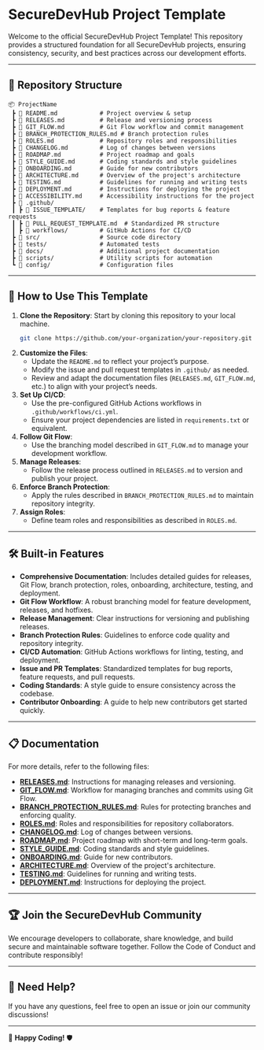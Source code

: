 # SecureDevHub Project Template

Welcome to the official SecureDevHub Project Template! This repository provides a structured foundation for all SecureDevHub projects, ensuring consistency, security, and best practices across our development efforts.

---

## 📂 Repository Structure

```
📦 ProjectName
 ┣ 📜 README.md            # Project overview & setup
 ┣ 📜 RELEASES.md          # Release and versioning process
 ┣ 📜 GIT_FLOW.md          # Git Flow workflow and commit management
 ┣ 📜 BRANCH_PROTECTION_RULES.md # Branch protection rules
 ┣ 📜 ROLES.md             # Repository roles and responsibilities
 ┣ 📜 CHANGELOG.md         # Log of changes between versions
 ┣ 📜 ROADMAP.md           # Project roadmap and goals
 ┣ 📜 STYLE_GUIDE.md       # Coding standards and style guidelines
 ┣ 📜 ONBOARDING.md        # Guide for new contributors
 ┣ 📜 ARCHITECTURE.md      # Overview of the project's architecture
 ┣ 📜 TESTING.md           # Guidelines for running and writing tests
 ┣ 📜 DEPLOYMENT.md        # Instructions for deploying the project
 ┣ 📜 ACCESSIBILITY.md     # Accessibility instructions for the project
 ┣ 📂 .github/
 ┃ ┣ 📂 ISSUE_TEMPLATE/    # Templates for bug reports & feature requests
 ┃ ┣ 📜 PULL_REQUEST_TEMPLATE.md  # Standardized PR structure
 ┃ ┣ 📜 workflows/         # GitHub Actions for CI/CD
 ┣ 📂 src/                 # Source code directory
 ┣ 📂 tests/               # Automated tests
 ┣ 📂 docs/                # Additional project documentation
 ┣ 📂 scripts/             # Utility scripts for automation
 ┗ 📂 config/              # Configuration files
```

---

## 🚀 How to Use This Template

1. **Clone the Repository**: Start by cloning this repository to your local machine.
   ```bash
   git clone https://github.com/your-organization/your-repository.git
   ```
2. **Customize the Files**:
   - Update the `README.md` to reflect your project’s purpose.
   - Modify the issue and pull request templates in `.github/` as needed.
   - Review and adapt the documentation files (`RELEASES.md`, `GIT_FLOW.md`, etc.) to align with your project’s needs.
3. **Set Up CI/CD**:
   - Use the pre-configured GitHub Actions workflows in `.github/workflows/ci.yml`.
   - Ensure your project dependencies are listed in `requirements.txt` or equivalent.
4. **Follow Git Flow**:
   - Use the branching model described in `GIT_FLOW.md` to manage your development workflow.
5. **Manage Releases**:
   - Follow the release process outlined in `RELEASES.md` to version and publish your project.
6. **Enforce Branch Protection**:
   - Apply the rules described in `BRANCH_PROTECTION_RULES.md` to maintain repository integrity.
7. **Assign Roles**:
   - Define team roles and responsibilities as described in `ROLES.md`.

---

## 🛠 Built-in Features

- **Comprehensive Documentation**: Includes detailed guides for releases, Git Flow, branch protection, roles, onboarding, architecture, testing, and deployment.
- **Git Flow Workflow**: A robust branching model for feature development, releases, and hotfixes.
- **Release Management**: Clear instructions for versioning and publishing releases.
- **Branch Protection Rules**: Guidelines to enforce code quality and repository integrity.
- **CI/CD Automation**: GitHub Actions workflows for linting, testing, and deployment.
- **Issue and PR Templates**: Standardized templates for bug reports, feature requests, and pull requests.
- **Coding Standards**: A style guide to ensure consistency across the codebase.
- **Contributor Onboarding**: A guide to help new contributors get started quickly.

---

## 📋 Documentation

For more details, refer to the following files:

- **[RELEASES.md](RELEASES.md)**: Instructions for managing releases and versioning.
- **[GIT_FLOW.md](GIT_FLOW.md)**: Workflow for managing branches and commits using Git Flow.
- **[BRANCH_PROTECTION_RULES.md](BRANCH_PROTECTION_RULES.md)**: Rules for protecting branches and enforcing quality.
- **[ROLES.md](ROLES.md)**: Roles and responsibilities for repository collaborators.
- **[CHANGELOG.md](CHANGELOG.md)**: Log of changes between versions.
- **[ROADMAP.md](ROADMAP.md)**: Project roadmap with short-term and long-term goals.
- **[STYLE_GUIDE.md](STYLE_GUIDE.md)**: Coding standards and style guidelines.
- **[ONBOARDING.md](ONBOARDING.md)**: Guide for new contributors.
- **[ARCHITECTURE.md](ARCHITECTURE.md)**: Overview of the project's architecture.
- **[TESTING.md](TESTING.md)**: Guidelines for running and writing tests.
- **[DEPLOYMENT.md](DEPLOYMENT.md)**: Instructions for deploying the project.

---

## 🏆 Join the SecureDevHub Community

We encourage developers to collaborate, share knowledge, and build secure and maintainable software together. Follow the Code of Conduct and contribute responsibly!

---

## 📢 Need Help?

If you have any questions, feel free to open an issue or join our community discussions!

---

🚀 **Happy Coding!** 🛡
